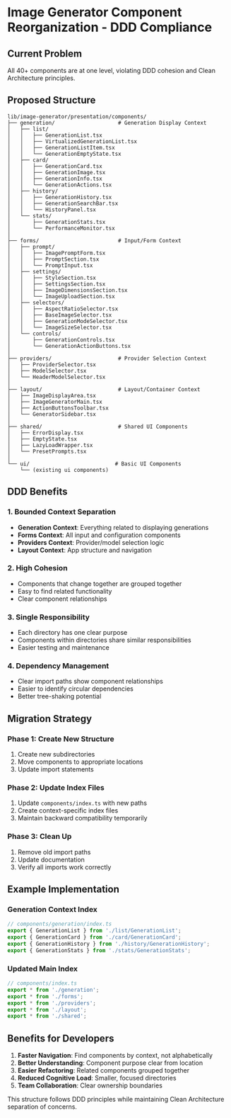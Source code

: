# Image Generator Component Reorganization - DDD Compliance

## Current Problem
All 40+ components are at one level, violating DDD cohesion and Clean Architecture principles.

## Proposed Structure

```
lib/image-generator/presentation/components/
├── generation/                    # Generation Display Context
│   ├── list/
│   │   ├── GenerationList.tsx
│   │   ├── VirtualizedGenerationList.tsx
│   │   ├── GenerationListItem.tsx
│   │   └── GenerationEmptyState.tsx
│   ├── card/
│   │   ├── GenerationCard.tsx
│   │   ├── GenerationImage.tsx
│   │   ├── GenerationInfo.tsx
│   │   └── GenerationActions.tsx
│   ├── history/
│   │   ├── GenerationHistory.tsx
│   │   ├── GenerationSearchBar.tsx
│   │   └── HistoryPanel.tsx
│   └── stats/
│       ├── GenerationStats.tsx
│       └── PerformanceMonitor.tsx
│
├── forms/                         # Input/Form Context
│   ├── prompt/
│   │   ├── ImagePromptForm.tsx
│   │   ├── PromptSection.tsx
│   │   └── PromptInput.tsx
│   ├── settings/
│   │   ├── StyleSection.tsx
│   │   ├── SettingsSection.tsx
│   │   ├── ImageDimensionsSection.tsx
│   │   └── ImageUploadSection.tsx
│   ├── selectors/
│   │   ├── AspectRatioSelector.tsx
│   │   ├── BaseImageSelector.tsx
│   │   ├── GenerationModeSelector.tsx
│   │   └── ImageSizeSelector.tsx
│   └── controls/
│       ├── GenerationControls.tsx
│       └── GenerationActionButtons.tsx
│
├── providers/                     # Provider Selection Context
│   ├── ProviderSelector.tsx
│   ├── ModelSelector.tsx
│   └── HeaderModelSelector.tsx
│
├── layout/                        # Layout/Container Context
│   ├── ImageDisplayArea.tsx
│   ├── ImageGeneratorMain.tsx
│   ├── ActionButtonsToolbar.tsx
│   └── GeneratorSidebar.tsx
│
├── shared/                        # Shared UI Components
│   ├── ErrorDisplay.tsx
│   ├── EmptyState.tsx
│   ├── LazyLoadWrapper.tsx
│   └── PresetPrompts.tsx
│
└── ui/                           # Basic UI Components
    └── (existing ui components)
```

## DDD Benefits

### 1. **Bounded Context Separation**
- **Generation Context**: Everything related to displaying generations
- **Forms Context**: All input and configuration components  
- **Providers Context**: Provider/model selection logic
- **Layout Context**: App structure and navigation

### 2. **High Cohesion**
- Components that change together are grouped together
- Easy to find related functionality
- Clear component relationships

### 3. **Single Responsibility**
- Each directory has one clear purpose
- Components within directories share similar responsibilities
- Easier testing and maintenance

### 4. **Dependency Management**
- Clear import paths show component relationships
- Easier to identify circular dependencies
- Better tree-shaking potential

## Migration Strategy

### Phase 1: Create New Structure
1. Create new subdirectories
2. Move components to appropriate locations
3. Update import statements

### Phase 2: Update Index Files
1. Update `components/index.ts` with new paths
2. Create context-specific index files
3. Maintain backward compatibility temporarily

### Phase 3: Clean Up
1. Remove old import paths
2. Update documentation
3. Verify all imports work correctly

## Example Implementation

### Generation Context Index
```typescript
// components/generation/index.ts
export { GenerationList } from './list/GenerationList';
export { GenerationCard } from './card/GenerationCard';
export { GenerationHistory } from './history/GenerationHistory';
export { GenerationStats } from './stats/GenerationStats';
```

### Updated Main Index
```typescript
// components/index.ts
export * from './generation';
export * from './forms';
export * from './providers';
export * from './layout';
export * from './shared';
```

## Benefits for Developers

1. **Faster Navigation**: Find components by context, not alphabetically
2. **Better Understanding**: Component purpose clear from location
3. **Easier Refactoring**: Related components grouped together
4. **Reduced Cognitive Load**: Smaller, focused directories
5. **Team Collaboration**: Clear ownership boundaries

This structure follows DDD principles while maintaining Clean Architecture separation of concerns. 